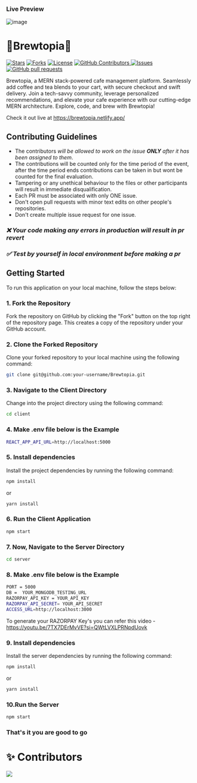 ### Live Preview
![image](https://github.com/Open-Source-Chandigarh/Brewtopia/assets/98728916/91480dd7-a187-4a10-aae8-fdff9dd22904)


# 🤎Brewtopia🤎
<p align='left'>
 <p align='left'>
    <a href='https://github.com/Open-Source-Chandigarh/Brewtopia/stargazers'><img alt='Stars' src='https://img.shields.io/github/stars/Open-Source-Chandigarh/Brewtopia?color=abc0d3'/></a>
    <a href='https://github.com/Open-Source-Chandigarh/Brewtopia/forks'><img alt='Forks' src='https://img.shields.io/github/forks/Open-Source-Chandigarh/Brewtopia?color=abc0d3'/></a>
    <a href='https://github.com/Open-Source-Chandigarh/Brewtopia/blob/main/LICENSE'><img alt='License' src='https://img.shields.io/github/license/Open-Source-Chandigarh/Brewtopia?color=abc0d3'/></a>
    <a href="https://github.com/Open-Source-Chandigarh/Brewtopia/graphs/contributors">
      <img alt="GitHub Contributors" src="https://img.shields.io/github/contributors/Open-Source-Chandigarh/Brewtopia" />
    </a>
    <a href="https://github.com/Open-Source-Chandigarh/Brewtopia/issues">
      <img alt="Issues" src="https://img.shields.io/github/issues/Open-Source-Chandigarh/Brewtopia?color=0088ff" />
    </a>
    <a href="https://github.com/Open-Source-Chandigarh/Brewtopia/pulls">
      <img alt="GitHub pull requests" src="https://img.shields.io/github/issues-pr/Open-Source-Chandigarh/Brewtopia?color=0088ff" />
    </a>
 </p>
</p>

Brewtopia, a MERN stack-powered cafe management platform. Seamlessly add coffee and tea blends to your cart, with secure checkout and swift delivery. Join a tech-savvy community, leverage personalized recommendations, and elevate your cafe experience with our cutting-edge MERN architecture. Explore, code, and brew with Brewtopia!

Check it out live at https://brewtopia.netlify.app/

## Contributing Guidelines
- The contributors _will be allowed to work on the issue **ONLY** after it has been assigned to them_.
- The contributions will be counted only for the time period of the event, after the time period ends contributions can be taken in but wont be counted for the final evaluation.
- Tampering or any unethical behaviour to the files or other participants will result in immediate disqualification.
- Each PR must be associated with only ONE issue.
- Don't open pull requests with minor text edits on other people's repositories.
- Don't create multiple issue request for one issue.

### _**❌ Your code making any errors in production will result in pr revert**_
### _**✅ Test by yourself in local environment before making a pr**_

## Getting Started

To run this application on your local machine, follow the steps below:

### 1. Fork the Repository

Fork the repository on GitHub by clicking the "Fork" button on the top right of the repository page. This creates a copy of the repository under your GitHub account.

### 2. Clone the Forked Repository

Clone your forked repository to your local machine using the following command:

```bash
git clone git@github.com:your-username/Brewtopia.git
```

### 3. Navigate to the Client Directory

Change into the project directory using the following command:

```bash
cd client
```
### 4. Make .env file below is the Example

```bash
REACT_APP_API_URL=http://localhost:5000
```

### 5. Install dependencies

Install the project dependencies by running the following command:

```bash
npm install
```

or

```bash
yarn install
```

### 6. Run the Client Application

```bash
npm start
```

### 7. Now, Navigate to the Server Directory

```bash
cd server
```

### 8. Make .env file below is the Example

```bash
PORT = 5000
DB =  YOUR_MONGODB_TESTING_URL
RAZORPAY_API_KEY = YOUR_API_KEY
RAZORPAY_API_SECRET= YOUR_API_SECRET
ACCESS_URL=http://localhost:3000
```

To generate your RAZORPAY Key's you can refer this video - https://youtu.be/7TX7DErMvVE?si=QWtLVXLPRNpdUovk

### 9. Install dependencies

Install the server dependencies by running the following command:

```bash
npm install
```

or

```bash
yarn install
```

### 10.Run the Server

```bash
npm start
```

### That's it you are good to go

# ✨ Contributors

<a href="https://github.com/Open-Source-Chandigarh/Brewtopia/graphs/contributors">
  <img src="https://contrib.rocks/image?repo=Open-Source-Chandigarh/Brewtopia" />
</a>
